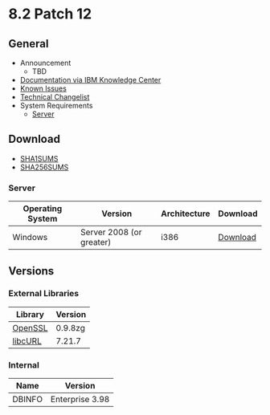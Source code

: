 # 8.2 Patch 12

## General
* Announcement
	* TBD
* [Documentation via IBM Knowledge Center](https://www-01.ibm.com/support/knowledgecenter/SS63NW_8.2.0/com.ibm.tem.doc_8.2/lifecyclewelcome.html)
* [Known Issues](https://www-01.ibm.com/support/docview.wss?uid=swg21571487)
* [Technical Changelist](https://support.bigfix.com/bes/changes/fullchangelist-82.txt)
* System Requirements
	* [Server](https://www-01.ibm.com/support/docview.wss?uid=swg21505691)

## Download
* [SHA1SUMS](SHA1SUMS)
* [SHA256SUMS](SHA256SUMS)

### Server
| Operating System | Version | Architecture | Download |
| ---------------- | ------- | ------------ | -------- |
| Windows | Server 2008 (or greater) | i386 | [Download](http://software.bigfix.com/download/bes/82/BigFix-BES-Server-8.2.1472.0.exe) |

## Versions

### External Libraries
| Library | Version |
| ------- | ------- |
| [OpenSSL](https://www.openssl.org) | 0.9.8zg |
| [libcURL](https://curl.haxx.se/libcurl/) | 7.21.7 |

### Internal
| Name | Version |
| ---- | ------- |
| DBINFO | Enterprise 3.98 |
